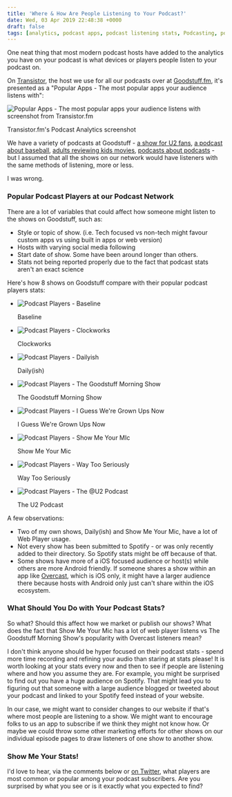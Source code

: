 ```yaml
---
title: 'Where & How Are People Listening to Your Podcast?'
date: Wed, 03 Apr 2019 22:48:38 +0000
draft: false
tags: [analytics, podcast apps, podcast listening stats, Podcasting, podcasts]
---
```


One neat thing that most modern podcast hosts have added to the analytics you have on your podcast is what devices or players people listen to your podcast on.

On [Transistor](https://transistor.fm/?via=chris), the host we use for all our podcasts over at [Goodstuff.fm](https://goodstuff.fm), it's presented as a "Popular Apps - The most popular apps your audience listens with":

![Popular Apps - The most popular apps your audience listens with screenshot from Transistor.fm](http://www.lemonproductions.ca/wp-content/uploads/2019/04/Transistor-analytics-1140x637.jpg)

Transistor.fm's Podcast Analytics screenshot

We have a variety of podcasts at Goodstuff - [a show for U2 fans](https://goodstuff.fm/atu2), [a podcast about baseball](https://goodstuff.fm/baseline_show), [adults reviewing kids movies](https://goodstuff.fm/wts), [podcasts about podcasts](https://goodstuff.fm/smym) - but I assumed that all the shows on our network would have listeners with the same methods of listening, more or less.

_<cue dramatic music swell>_

I was wrong.

### Popular Podcast Players at our Podcast Network

There are a lot of variables that could affect how someone might listen to the shows on Goodstuff, such as:

*   Style or topic of show. (i.e. Tech focused vs non-tech might favour custom apps vs using built in apps or web version)
*   Hosts with varying social media following
*   Start date of show. Some have been around longer than others.
*   Stats not being reported properly due to the fact that podcast stats aren't an exact science

Here's how 8 shows on Goodstuff compare with their popular podcast players stats:

*   ![Podcast Players - Baseline](http://www.lemonproductions.ca/wp-content/uploads/2019/04/Podcast-Players-Baseline-900x800.png)
    
    Baseline
    
*   ![Podcast Players - Clockworks](http://www.lemonproductions.ca/wp-content/uploads/2019/04/Podcast-Players-Clockworks.png)
    
    Clockworks
    
*   ![Podcast Players - Dailyish](http://www.lemonproductions.ca/wp-content/uploads/2019/04/Podcast-Players-Dailyish-885x800.png)
    
    Daily(ish)
    
*   ![Podcast Players - The Goodstuff Morning Show](http://www.lemonproductions.ca/wp-content/uploads/2019/04/Podcast-Players-The-Goodstuff-Morning-Show.png)
    
    The Goodstuff Morning Show
    
*   ![Podcast Players - I Guess We're Grown Ups Now](http://www.lemonproductions.ca/wp-content/uploads/2019/04/Podcast-Players-I-Guess-Were-Grown-Ups-Now.png)
    
    I Guess We're Grown Ups Now
    
*   ![Podcast Players - Show Me Your MIc](http://www.lemonproductions.ca/wp-content/uploads/2019/04/Podcast-Players-Show-Me-Your-MIc.png)
    
    Show Me Your Mic
    
*   ![Podcast Players - Way Too Seriously](http://www.lemonproductions.ca/wp-content/uploads/2019/04/Podcast-Players-Way-Too-Seriously.png)
    
    Way Too Seriously
    
*   ![Podcast Players - The @U2 Podcast](http://www.lemonproductions.ca/wp-content/uploads/2019/04/Podcast-Players-The-@U2-Podcast.png)
    
    The U2 Podcast
    

A few observations:

*   Two of my own shows, Daily(ish) and Show Me Your Mic, have a lot of Web Player usage.
*   Not every show has been submitted to Spotify - or was only recently added to their directory. So Spotify stats might be off because of that.
*   Some shows have more of a iOS focused audience or host(s) while others are more Android friendly. If someone shares a show within an app like [Overcast](https://overcast.fm), which is iOS only, it might have a larger audience there because hosts with Android only just can't share within the iOS ecosystem.

### What Should You Do with Your Podcast Stats?

So what? Should this affect how we market or publish our shows? What does the fact that Show Me Your Mic has a lot of web player listens vs The Goodstuff Morning Show's popularity with Overcast listeners mean?

I don't think anyone should be hyper focused on their podcast stats - spend more time recording and refining your audio than staring at stats please! It is worth looking at your stats every now and then to see if people are listening where and how you assume they are. For example, you might be surprised to find out you have a huge audience on Spotify. That might lead you to figuring out that someone with a large audience blogged or tweeted about your podcast and linked to your Spotify feed instead of your website.

In our case, we might want to consider changes to our website if that's where most people are listening to a show. We might want to encourage folks to us an app to subscribe if we think they might not know how. Or maybe we could throw some other marketing efforts for other shows on our individual episode pages to draw listeners of one show to another show.

### Show Me Your Stats!

I'd love to hear, via the comments below or [on Twitter](https://twitter.com/iChris/status/1113577747786256385), what players are most common or popular among your podcast subscribers. Are you surprised by what you see or is it exactly what you expected to find?